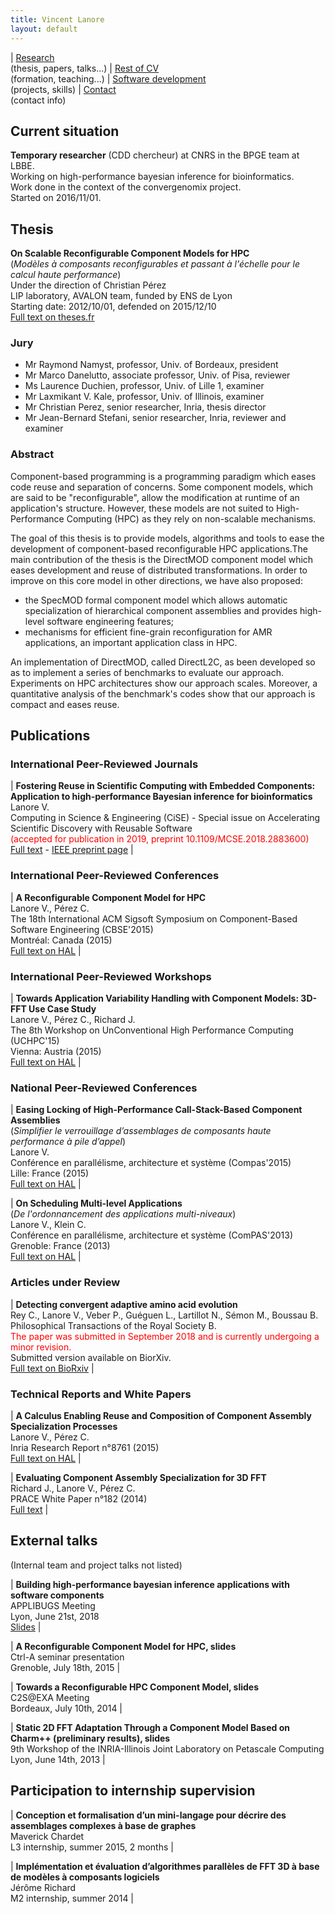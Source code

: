 ```yaml
---
title: Vincent Lanore
layout: default
---
```


| [Research](index.html)<br/>(thesis, papers, talks...) | [Rest of CV](cv.html)<br/>(formation, teaching...) | [Software development](soft.html)<br/>(projects, skills) | [Contact](contact.html)<br/>(contact info)


## Current situation

**Temporary researcher** (CDD chercheur) at CNRS in the BPGE team at LBBE.<br/>
Working on high-performance bayesian inference for bioinformatics.<br/>
Work done in the context of the convergenomix project.<br/>
Started on 2016/11/01.

## Thesis

**On Scalable Reconfigurable Component Models for HPC**<br/>
(*Modèles à composants reconfigurables et passant à l'échelle pour le calcul haute performance*)<br/>
Under the direction of Christian Pérez<br/>
LIP laboratory, AVALON team, funded by ENS de Lyon<br/>
Starting date: 2012/10/01, defended on 2015/12/10<br/>
[Full text on theses.fr](http://www.theses.fr/2015ENSL1051)

### Jury
* Mr Raymond Namyst, professor, Univ. of Bordeaux, president
* Mr Marco Danelutto, associate professor, Univ. of Pisa, reviewer
* Ms Laurence Duchien, professor, Univ. of Lille 1, examiner
* Mr Laxmikant V. Kale, professor, Univ. of Illinois, examiner
* Mr Christian Perez, senior researcher, Inria, thesis director
* Mr Jean-Bernard Stefani, senior researcher, Inria, reviewer and examiner

### Abstract
Component-based programming is a programming paradigm which eases code reuse and separation of concerns. Some component models, which are said to be "reconfigurable", allow the modification at runtime of an application's structure. However, these models are not suited to High-Performance Computing (HPC) as they rely on non-scalable mechanisms.

The goal of this thesis is to provide models, algorithms and tools to ease the development of component-based reconfigurable HPC applications.The main contribution of the thesis is the DirectMOD component model which eases development and reuse of distributed transformations. In order to improve on this core model in other directions, we have also proposed:
* the SpecMOD formal component model which allows automatic specialization of hierarchical component assemblies and provides high-level software engineering features;
* mechanisms for efficient fine-grain reconfiguration for AMR applications, an important application class in HPC.

An implementation of DirectMOD, called DirectL2C, as been developed so as to implement a series of benchmarks to evaluate our approach. Experiments on HPC architectures show our approach scales. Moreover, a quantitative analysis of the benchmark's codes show that our approach is compact and eases reuse. 

## Publications

### International Peer-Reviewed Journals

| **Fostering Reuse in Scientific Computing with Embedded Components: Application to high-performance Bayesian inference for bioinformatics**<br/>Lanore V.<br/>Computing in Science & Engineering (CiSE)  - Special issue on Accelerating Scientific Discovery with Reusable Software<br/><font color="red">(accepted for publication in 2019, preprint 10.1109/MCSE.2018.2883600)</font> <br/>[Full text](files/cise.pdf) - [IEEE preprint page](https://ieeexplore.ieee.org/document/8554141) |

### International Peer-Reviewed Conferences

| **A Reconfigurable Component Model for HPC**<br/>Lanore V., Pérez C.<br/>The 18th International ACM Sigsoft Symposium on Component-Based Software Engineering (CBSE'2015)<br/>Montréal: Canada (2015) <br/> [Full text on HAL](https://hal.inria.fr/hal-01120117v1) |

### International Peer-Reviewed Workshops

| **Towards Application Variability Handling with Component Models: 3D-FFT Use Case Study**<br/>Lanore V., Pérez C., Richard J.<br/>The 8th Workshop on UnConventional High Performance Computing (UCHPC'15)<br/>Vienna: Austria (2015) <br/> [Full text on HAL](https://hal.archives-ouvertes.fr/hal-01192732) |

### National Peer-Reviewed Conferences

| **Easing Locking of High-Performance Call-Stack-Based Component Assemblies**<br/>(*Simplifier le verrouillage d’assemblages de composants haute performance à pile d’appel*)<br/>Lanore V.<br/>Conférence en parallélisme, architecture et système (Compas'2015) <br/>Lille: France (2015) <br/> [Full text on HAL](https://hal.archives-ouvertes.fr/hal-01193081) |

| **On Scheduling Multi-level Applications**<br/>(*De l'ordonnancement des applications multi-niveaux*)<br/>Lanore V., Klein C.<br/>Conférence en parallélisme, architecture et système (ComPAS'2013) <br/>Grenoble: France (2013) <br/> [Full text on HAL](http://hal.archives-ouvertes.fr/hal-00764007) |

### Articles under Review

| **Detecting convergent adaptive amino acid evolution**<br/>Rey C., Lanore V., Veber P., Guéguen L., Lartillot N., Sémon M., Boussau B.<br/>Philosophical Transactions of the Royal Society B.<br/><font color="red">The paper was submitted in September 2018 and is currently undergoing a minor revision.</font><br/>Submitted version available on BiorXiv.<br/>[Full text on BioRxiv](https://www.biorxiv.org/content/early/2019/01/07/513010) |

### Technical Reports and White Papers

| **A Calculus Enabling Reuse and Composition of Component Assembly Specialization Processes**<br/>Lanore V., Pérez C.<br/>Inria Research Report n°8761 (2015) <br/>[Full text on HAL](https://hal.archives-ouvertes.fr/hal-01179483) |

| **Evaluating Component Assembly Specialization for 3D FFT**<br/>Richard J., Lanore V., Pérez C.<br/>PRACE White Paper n°182 (2014) <br/>[Full text](http://www.prace-ri.eu/IMG/pdf/WP182.pdf) |

## External talks

(Internal team and project talks not listed)

| **Building high-performance bayesian inference applications with software components**<br/>APPLIBUGS Meeting<br/>Lyon, June 21st, 2018<br/> [Slides](http://genome.jouy.inra.fr/applibugs/applibugs.18_06_21.vlanore.pdf) |

| **A Reconfigurable Component Model for HPC, slides**<br/>Ctrl-A seminar presentation<br/>Grenoble, July 18th, 2015 |

| **Towards a Reconfigurable HPC Component Model, slides**<br/>C2S@EXA Meeting<br/>Bordeaux, July 10th, 2014 |

| **Static 2D FFT Adaptation Through a Component Model Based on Charm++ (preliminary results), slides**<br/>9th Workshop of the INRIA-Illinois Joint Laboratory on Petascale Computing<br/>Lyon, June 14th, 2013 |


## Participation to internship supervision

| **Conception et formalisation d’un mini-langage pour décrire des assemblages complexes à base de graphes**<br/>Maverick Chardet<br/>L3 internship, summer 2015, 2 months |

| **Implémentation et évaluation d’algorithmes parallèles de FFT 3D à base de modèles à composants logiciels**<br/>Jérôme Richard<br/>M2 internship, summer 2014  |
